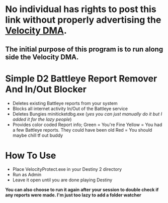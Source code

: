 # No individual has rights to post this link without properly advertising the [Velocity DMA](https://www.elitepvpers.com/forum/destiny-trading/5232313-d2-undetected-slotted-senpai-velocity-daily-lifetime-24-7-support.html).
## The initial purpose of this program is to run along side the Velocity DMA. 

# Simple D2 Battleye Report Remover And In/Out Blocker

- Deletes existing Battleye reports from your system
- Blocks all internet activity In/Out of the Battleye service
- Deletes Bungies miniticketdbg.exe (*yes you can just manually do it but I added it for the lazy people*)
- Provides color coded Report info;
  Green = You're Fine
  Yellow = You had a few Battleye reports. They could have been old
  Red = You should maybe chill tf out buddy


# How To Use

- Place VelocityProtect.exe in your Destiny 2 directory
- Run as Admin
- Leave it open until you are done playing Destiny

__You can also choose to run it again after your session to double check if any reports were made. I'm just too lazy to add a folder watcher__
